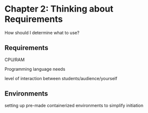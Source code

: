 # Chapter 2: Thinking about Requirements

How should I determine what to use?

## Requirements

CPU/RAM

Programming language needs

level of interaction between students/audience/yourself

## Environments

setting up pre-made containerized environments to simplify initiation
